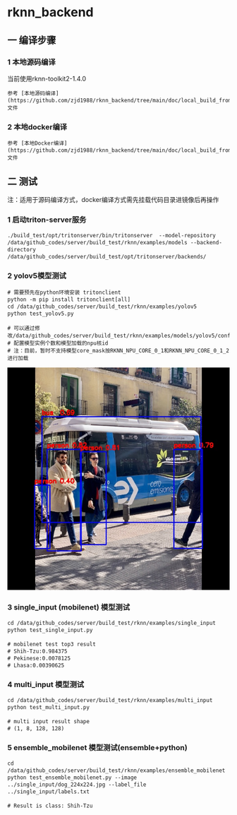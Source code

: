 # rknn_backend
## 一 编译步骤
### 1 本地源码编译 
当前使用rknn-toolkit2-1.4.0
```
参考 [本地源码编译](https://github.com/zjd1988/rknn_backend/tree/main/doc/local_build_from_source.md) 文件
```

### 2 本地docker编译
```
参考 [本地Docker编译](https://github.com/zjd1988/rknn_backend/tree/main/doc/local_build_from_docker.md) 文件
```

## 二 测试
注：适用于源码编译方式，docker编译方式需先挂载代码目录进镜像后再操作
### 1 启动triton-server服务
```
./build_test/opt/tritonserver/bin/tritonserver  --model-repository /data/github_codes/server/build_test/rknn/examples/models --backend-directory /data/github_codes/server/build_test/opt/tritonserver/backends/
```

### 2 yolov5模型测试
```
# 需要预先在python环境安装 tritonclient
python -m pip install tritonclient[all]
cd /data/github_codes/server/build_test/rknn/examples/yolov5
python test_yolov5.py

# 可以通过修改/data/github_codes/server/build_test/rknn/examples/models/yolov5/config.pbtxt
# 配置模型实例个数和模型加载的npu核id
# 注：目前，暂时不支持模型core_mask按RKNN_NPU_CORE_0_1和RKNN_NPU_CORE_0_1_2进行加载
```
![yolov5测试结果](https://github.com/zjd1988/rknn_backend/blob/main/examples/yolov5/yolov5_result.jpg)

### 3 single_input (mobilenet) 模型测试
```
cd /data/github_codes/server/build_test/rknn/examples/single_input
python test_single_input.py

# mobilenet test top3 result
# Shih-Tzu:0.984375
# Pekinese:0.0078125
# Lhasa:0.00390625
```

### 4 multi_input 模型测试
```
cd /data/github_codes/server/build_test/rknn/examples/multi_input
python test_multi_input.py

# multi input result shape
# (1, 8, 128, 128)
```

### 5 ensemble_mobilenet 模型测试(ensemble+python)
```
cd /data/github_codes/server/build_test/rknn/examples/ensemble_mobilenet
python test_ensemble_mobilenet.py --image ../single_input/dog_224x224.jpg --label_file ../single_input/labels.txt

# Result is class: Shih-Tzu
```
